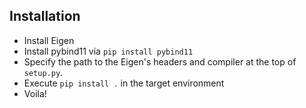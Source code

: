 ## Installation
* Install Eigen
* Install pybind11 via `pip install pybind11`
* Specify the path to the Eigen's headers and compiler at the top of `setup.py`.
* Execute `pip install .` in the target environment
* Voila!
